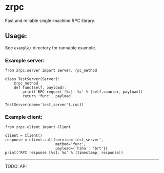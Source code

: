 # zrpc

Fast and reliable single-machine RPC library.


## Usage:

See `example/` directory for runnable example.


### Example server:

    from zrpc.server import Server, rpc_method

    class TestServer(Server):
        @rpc_method
        def func(self, payload):
            print('RPC request [%s]: %s' % (self.counter, payload))
            return 'func', payload

    TestServer(name='test_server').run()


### Example client:

    from zrpc.client import Client

    client = Client()
    response = client.call(service='test_server',
                           method='func',
                           payload={'haha': 'brt'})
    print('RPC response [%s]: %s' % (timestamp, response))

---

TODO: API

